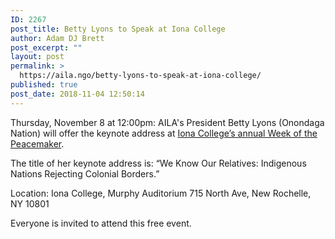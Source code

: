 ```yaml
---
ID: 2267
post_title: Betty Lyons to Speak at Iona College
author: Adam DJ Brett
post_excerpt: ""
layout: post
permalink: >
  https://aila.ngo/betty-lyons-to-speak-at-iona-college/
published: true
post_date: 2018-11-04 12:50:14
---
```

Thursday, November 8 at 12:00pm: AILA's President Betty Lyons (Onondaga Nation) will offer the keynote address at <a href="https://www.iona.edu/about/news-events/events/week-of-the-peacemaker.aspx?fbclid=IwAR0vfHg_O3NmJ0qw8sPlxg1Upkr6dlXM4JkdLkh41PFY9UkhJUdnYhFHYjs">Iona College’s annual Week of the Peacemaker</a>.

The title of her keynote address is: “We Know Our Relatives: Indigenous Nations Rejecting Colonial Borders.”

Location: Iona College, Murphy Auditorium 715 North Ave, New Rochelle, NY 10801

Everyone is invited to attend this free event.